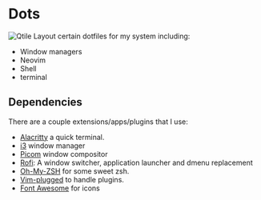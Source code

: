 # Dots 
![Qtile Layout](https://github.com/BenGH28/dots/blob/.screenshots/qtile_conf.png)
certain dotfiles for my system including:
  - Window managers
  - Neovim
  - Shell
  - terminal
## Dependencies
There are a couple extensions/apps/plugins that I use:
  - [Alacritty] a quick terminal.
  - [i3] window manager
  - [Picom] window compositor
  - [Rofi]: A window switcher, application launcher and dmenu replacement 
  - [Oh-My-ZSH] for some sweet zsh.
  - [Vim-plugged] to handle plugins.
  - [Font Awesome] for icons
  
  [Oh-My-ZSH]: https://ohmyz.sh/
  [Vim-plugged]: https://github.com/junegunn/vim-plug
  [Alacritty]: https://github.com/alacritty/alacritty
  [Rofi]: https://github.com/davatorium/rofi
  [i3]: https://i3wm.org/
  [Picom]: https://wiki.archlinux.org/index.php/Picom
  [Font Awesome]: https://fontawesome.com/
  

